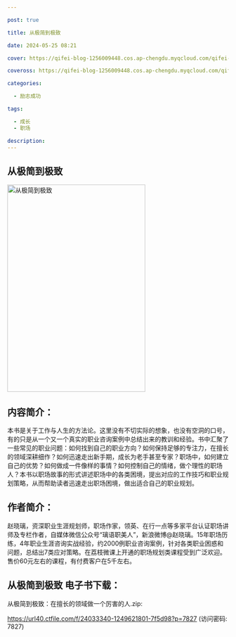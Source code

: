 ```yaml
---

post: true

title: 从极简到极致

date: 2024-05-25 08:21

cover: https://qifei-blog-1256009448.cos.ap-chengdu.myqcloud.com/qifei-blog/660cca119f345e8d03cf7930.jpg

coveross: https://qifei-blog-1256009448.cos.ap-chengdu.myqcloud.com/qifei-blog/660cca119f345e8d03cf7930.jpg

categories:

  - 励志成功

tags:

  - 成长
  - 职场

description:
---
```


## 从极简到极致
<img alt="从极简到极致 " class="aligncenter loaded" data-was-processed="true" decoding="async" fetchpriority="high" height="471" src="https://qifei-blog-1256009448.cos.ap-chengdu.myqcloud.com/qifei-blog/660cca119f345e8d03cf7930.jpg " style="cursor: zoom-in;" width="314"/>

## 内容简介：

本书是关于工作与人生的方法论。这里没有不切实际的想象，也没有空洞的口号，有的只是从一个又一个真实的职业咨询案例中总结出来的教训和经验。书中汇聚了一些常见的职业问题：如何找到自己的职业方向？如何保持足够的专注力，在擅长的领域深耕细作？如何迅速走出新手期，成长为老手甚至专家？职场中，如何建立自己的优势？如何做成一件像样的事情？如何控制自己的情绪，做个理性的职场人？本书以职场故事的形式讲述职场中的各类困境，提出对应的工作技巧和职业规划策略，从而帮助读者迅速走出职场困境，做出适合自己的职业规划。

## 作者简介：

赵晓璃，资深职业生涯规划师，职场作家，领英、在行一点等多家平台认证职场讲师及专栏作者，自媒体微信公众号“璃语职美人”，新浪微博@赵晓璃。15年职场历练，4年职业生涯咨询实战经验，约2000例职业咨询案例，针对各类职业困惑和问题，总结出7类应对策略。在荔枝微课上开通的职场规划类课程受到广泛欢迎。售价60元左右的课程，有付费客户在5千左右。

## 从极简到极致 电子书下载：



从极简到极致：在擅长的领域做一个厉害的人.zip: 

https://url40.ctfile.com/f/24033340-1249621801-7f5d98?p=7827 (访问密码: 7827)
